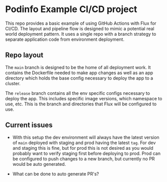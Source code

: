 # Podinfo Example CI/CD project
This repo provides a basic example of using GitHub Actions with Flux for CI/CD.  The layout and pipeline flow is designed to mimic a potential real world deployment pattern.  It uses a single repo with a branch strategy to separate application code from environment deployment.

## Repo layout
The `main` branch is designed to be the home of all deployment work.  It contains the Dockerfile needed to make app changes as well as an app directory which holds the base config necessary to deploy the app to a cluster.

The `release` branch contains all the env specific configs necessary to deploy the app.  This includes specific image versions, which namespace to use, etc.  This is the branch and directories that Flux will be configured to use.

## Current issues
- With this setup the dev environment will always have the latest version of `main` deployed with staging and prod having the latest `tag`.  For dev and staging this is fine, but for prod this is not desired as you would probably want to verify staging first before deploying to prod.  Prod can be configured to push changes to a new branch, but currently no PR would be auto generated.

- What can be done to auto generate PR's?
